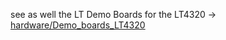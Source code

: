see as well the LT Demo Boards for the LT4320 -> <a href="../hardware/Demo_boards_LT4320">hardware/Demo_boards_LT4320</a>
